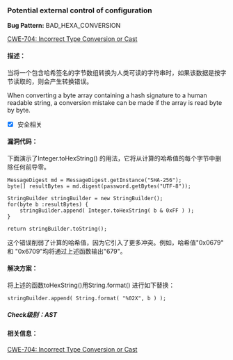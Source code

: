### Potential external control of configuration
**Bug Pattern:** BAD_HEXA_CONVERSION

[CWE-704: Incorrect Type Conversion or Cast](http://cwe.mitre.org/data/definitions/704.html)

#### 描述：
当将一个包含哈希签名的字节数组转换为人类可读的字符串时，如果该数据是按字节读取的，则会产生转换错误。

When converting a byte array containing a hash signature to a human readable string, a conversion mistake can be made if the array is read byte by byte. 

- [x] 安全相关

#### 漏洞代码：
下面演示了Integer.toHexString() 的用法，它将从计算的哈希值的每个字节中删除任何前导零。
```
MessageDigest md = MessageDigest.getInstance("SHA-256");
byte[] resultBytes = md.digest(password.getBytes("UTF-8"));

StringBuilder stringBuilder = new StringBuilder();
for(byte b :resultBytes) {
    stringBuilder.append( Integer.toHexString( b & 0xFF ) );
}

return stringBuilder.toString();
```
这个错误削弱了计算的哈希值，因为它引入了更多冲突。例如，哈希值"0x0679" 和 "0x6709"均将通过上述函数输出"679"。
#### 解决方案：
将上述的函数toHexString()用String.format() 进行如下替换：
```
stringBuilder.append( String.format( "%02X", b ) );
```
##### Check级别：AST

#### 相关信息：

[CWE-704: Incorrect Type Conversion or Cast](http://cwe.mitre.org/data/definitions/704.html)
